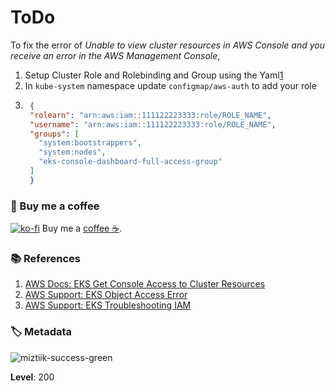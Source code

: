 # ToDo

To fix the error of _Unable to view cluster resources in AWS Console and you receive an error in the AWS Management Console_,

1. Setup Cluster Role and Rolebinding and Group using the Yaml[1]
1. In `kube-system` namespace update `configmap/aws-auth` to add your role 
1. ```json
    {
    "rolearn": "arn:aws:iam::111122223333:role/ROLE_NAME",
    "username": "arn:aws:iam::111122223333:role/ROLE_NAME",
    "groups": [
      "system:bootstrappers",
      "system:nodes",
      "eks-console-dashboard-full-access-group"
    ]
    }
   ```


### 👋 Buy me a coffee

[![ko-fi](https://www.ko-fi.com/img/githubbutton_sm.svg)](https://ko-fi.com/Q5Q41QDGK) Buy me a [coffee ☕][900].

### 📚 References

1. [AWS Docs: EKS Get Console Access to Cluster Resources][1]
1. [AWS Support: EKS Object Access Error][2]
2. [AWS Support: EKS Troubleshooting IAM][3]

### 🏷️ Metadata

![miztiik-success-green](https://img.shields.io/badge/Miztiik:Automation:Level-200-blue)

**Level**: 200

[1]: https://docs.aws.amazon.com/eks/latest/userguide/view-kubernetes-resources.html#view-kubernetes-resources-permissions
[2]: https://aws.amazon.com/premiumsupport/knowledge-center/eks-kubernetes-object-access-error/
[3]: https://docs.aws.amazon.com/eks/latest/userguide/troubleshooting_iam.html
[100]: https://www.udemy.com/course/aws-cloud-security/?referralCode=B7F1B6C78B45ADAF77A9
[101]: https://www.udemy.com/course/aws-cloud-security-proactive-way/?referralCode=71DC542AD4481309A441
[102]: https://www.udemy.com/course/aws-cloud-development-kit-from-beginner-to-professional/?referralCode=E15D7FB64E417C547579
[103]: https://www.udemy.com/course/aws-cloudformation-basics?referralCode=93AD3B1530BC871093D6
[899]: https://www.udemy.com/user/n-kumar/
[900]: https://ko-fi.com/miztiik
[901]: https://ko-fi.com/Q5Q41QDGK
